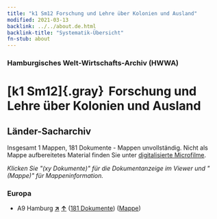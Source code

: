 ```yaml
---
title: "k1 Sm12 Forschung und Lehre über Kolonien und Ausland"
modified: 2021-03-13
backlink: ../../about.de.html
backlink-title: "Systematik-Übersicht"
fn-stub: about
---
```


### Hamburgisches Welt-Wirtschafts-Archiv (HWWA)

# [k1 Sm12]{.gray}&#8201; Forschung und Lehre über Kolonien und Ausland&#160; 







## Länder-Sacharchiv




Insgesamt 1 Mappen, 181 Dokumente - Mappen unvollständig.
Nicht als Mappe aufbereitetes Material finden Sie unter [digitalisierte Microfilme](/film/h1_sh.de.html).

_Klicken Sie "(xy Dokumente)" für die Dokumentanzeige im Viewer und "(Mappe)" für Mappeninformation._




### Europa

- A9 Hamburg [**&nearr;**](../../../geo/i/140905/about.de.html "Hamburg (alle Mappen)") [**&uarr;**](../../../geo/about.de.html#A9 "Ländersystematik") (<a href="https://pm20.zbw.eu/iiifview/folder/sh/140905,144735" title="über: Hamburg : Forschung und Lehre über Kolonien und Ausland" target="_blank">181 Dokumente</a>) ([Mappe](../../../../folder/sh/1409xx/140905/1447xx/144735/about.de.html))








